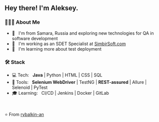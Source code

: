 <h2> Hey there! I'm Aleksey.</h2>

<h3> 👨🏻‍💻 About Me </h3>

- 🤔 &nbsp; I'm from Samara, Russia and exploring new technologies for QA in software development
- 💼 &nbsp; I'm working as an SDET Specialist at [SimbirSoft.com](https://www.simbirsoft.com/)
- 🌱 &nbsp; I'm learning more about test deployment

<h3>🛠 Stack</h3>

- 💻 Tech: &nbsp; <b>Java</b> | Python | HTML | CSS | SQL 
- 🔧 Tools: &nbsp; <b>Selenium WebDriver</b> | TestNG | <b>REST-assured</b> | Allure | Selenoid | PyTest 
- 🎓 Learning: &nbsp; CI/CD | Jenkins | Docker | GitLab

<br/>

⭐️ From [rybalkin-an](https://github.com/rybalkin-an)
